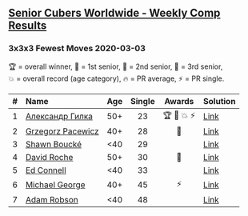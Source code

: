 <style>table {white-space: nowrap;}</style>

## [Senior Cubers Worldwide - Weekly Comp Results](/scw-comp/results/)
### 3x3x3 Fewest Moves 2020-03-03

<span style="white-space: nowrap;">🏆 = overall winner</span>, <span style="white-space: nowrap;">🥇 = 1st senior</span>, <span style="white-space: nowrap;">🥈 = 2nd senior</span>, <span style="white-space: nowrap;">🥉 = 3rd senior</span>, <span style="white-space: nowrap;">💥 = overall record (age category)</span>, <span style="white-space: nowrap;">🔥 = PR average</span>, <span style="white-space: nowrap;">⚡ = PR single</span>.

| # | Name | Age | Single | Awards | Solution |
| :--: | :-- | :--: | :--: | :--: | :-- |
| 1 | [Александр Гилка](../../persons/александр_гилка/333fm.md) | 50+ | 23 | 🏆 🥇 💥 ⚡ | [Link](https://www.facebook.com/events/235909040903027/permalink/236081277552470/) |
| 2 | [Grzegorz Pacewicz](../../persons/grzegorz_pacewicz/333fm.md) | 40+ | 28 | 🥈 | [Link](https://www.facebook.com/events/235909040903027/permalink/239951957165402/) |
| 3 | [Shawn Boucké](../../persons/shawn_boucke/333fm.md) | <40 | 29 |  | [Link](https://www.facebook.com/events/235909040903027/permalink/236098827550715/) |
| 4 | [David Roche](../../persons/david_roche/333fm.md) | 50+ | 30 | 🥉 | [Link](https://www.facebook.com/events/235909040903027/permalink/239537177206880/) |
| 5 | [Ed Connell](../../persons/ed_connell/333fm.md) | <40 | 33 |  | [Link](https://www.facebook.com/events/235909040903027/permalink/236318790862052/) |
| 6 | [Michael George](../../persons/michael_george/333fm.md) | 40+ | 45 | ⚡ | [Link](https://www.facebook.com/events/235909040903027/permalink/237153424111922/) |
| 7 | [Adam Robson](../../persons/adam_robson/333fm.md) | <40 | 48 |  | [Link](https://www.facebook.com/events/235909040903027/permalink/238294293997835/) |

<!-- Global site tag (gtag.js) - Google Analytics -->
<script async src="https://www.googletagmanager.com/gtag/js?id=UA-86348435-3"></script>
<script>window.dataLayer = window.dataLayer || []; function gtag() {dataLayer.push(arguments);} gtag('js', new Date()); gtag('config', 'UA-86348435-3');</script>
